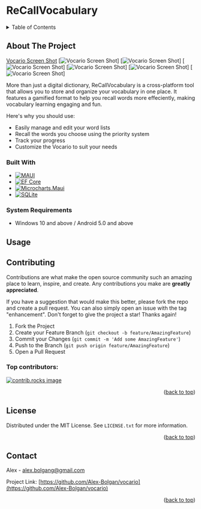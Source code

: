 # ReCallVocabulary


<!-- TABLE OF CONTENTS -->
<details>
  <summary>Table of Contents</summary>
  <ol>
    <li>
      <a href="#about-the-project">About The Project</a>
      <ul>
        <li><a href="#built-with">Built With</a></li>
      </ul>
    </li>
    <li>
      <a href="#getting-started">Getting Started</a>
      <ul>
        <li><a href="#prerequisites">Prerequisites</a></li>
        <li><a href="#installation">Installation</a></li>
      </ul>
    </li>
    <li><a href="#usage">Usage</a></li>
    <li><a href="#roadmap">Roadmap</a></li>
    <li><a href="#contributing">Contributing</a></li>
    <li><a href="#license">License</a></li>
    <li><a href="#contact">Contact</a></li>
    <li><a href="#acknowledgments">Acknowledgments</a></li>
  </ol>
</details>

<!-- ABOUT THE PROJECT -->
## About The Project

[Vocario Screen Shot][product-screenshot-main]
[![Vocario Screen Shot][product-screenshot-options]]
[![Vocario Screen Shot][product-screenshot-dict]]
[![Vocario Screen Shot][product-screenshot-settings]]
[![Vocario Screen Shot][product-screenshot-start]]
[![Vocario Screen Shot][product-screenshot-main-mobile]]
[![Vocario Screen Shot][product-screenshot-options-mobile]]

More than just a digital dictionary, ReCallVocabulary is a cross-platform tool that allows you to store and organize your vocabulary in one place. It features a gamified format to help you recall words more effeciently, making vocabulary learning engaging and fun.

Here's why you should use:
* Easily manage and edit your word lists
* Recall the words you choose using the priority system
* Track your progress
* Customize the Vocario to suit your needs

### Built With

* [![MAUI][MAUI]][Maui-url]
* [![EF Core][EF Core]][EF_Core-url]
* [![Microcharts.Maui][Microcharts.Maui]][Microcharts.Maui-url]
* [![SQLite][SQLite]][SQLite-url]

### System Requirements

* Windows 10 and above / Android 5.0 and above


## Usage
  
<!-- CONTRIBUTING -->
## Contributing

Contributions are what make the open source community such an amazing place to learn, inspire, and create. Any contributions you make are **greatly appreciated**.

If you have a suggestion that would make this better, please fork the repo and create a pull request. You can also simply open an issue with the tag "enhancement".
Don't forget to give the project a star! Thanks again!

1. Fork the Project
2. Create your Feature Branch (`git checkout -b feature/AmazingFeature`)
3. Commit your Changes (`git commit -m 'Add some AmazingFeature'`)
4. Push to the Branch (`git push origin feature/AmazingFeature`)
5. Open a Pull Request

### Top contributors:

<a href="https://github.com/Alex-Bolgan/vocario/graphs/contributors">
  <img src="https://contrib.rocks/image?repo=Alex-Bolgan/vocario" alt="contrib.rocks image" />
</a>

<p align="right">(<a href="#readme-top">back to top</a>)</p>


<!-- LICENSE -->
## License

Distributed under the MIT License. See `LICENSE.txt` for more information.

<p align="right">(<a href="#readme-top">back to top</a>)</p>


<!-- CONTACT -->
## Contact

 Alex - alex.bolgang@gmail.com

Project Link: [https://github.com/Alex-Bolgan/vocario](https://github.com/Alex-Bolgan/vocario)

<p align="right">(<a href="#readme-top">back to top</a>)</p>


<!-- MARKDOWN LINKS & IMAGES -->
[product-screenshot-main]: images/main.png
[product-screenshot-options]: images/options.png
[product-screenshot-dict]: images/dict.png
[product-screenshot-settings]: images/settings.png
[product-screenshot-start]: images/start.png
[product-screenshot-main-mobile]:images/main-mobile.jpg
[product-screenshot-options-mobile]:images/options-mobile.jpg
[Maui]:https://img.shields.io/badge/MAUI_8-8A2BE2
[Maui-url]:https://github.com/dotnet/maui
[EF Core]: https://img.shields.io/badge/EFCore-c0392b
[EF_Core-url]:https://github.com/dotnet/efcore
 [Microcharts.Maui]: https://img.shields.io/badge/Microcharts.Maui-8A2BE2
 [Microcharts.Maui-url]: https://github.com/microcharts-dotnet/Microcharts
 [SQLite]: https://img.shields.io/badge/SQlite-3498db
 [SQLite-url]: https://github.com/sqlite/sqlite
